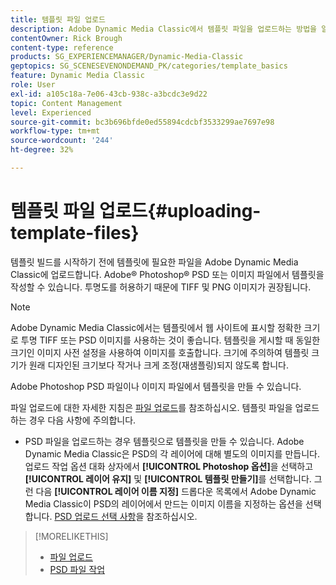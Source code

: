 ```yaml
---
title: 템플릿 파일 업로드
description: Adobe Dynamic Media Classic에서 템플릿 파일을 업로드하는 방법을 알아봅니다.
contentOwner: Rick Brough
content-type: reference
products: SG_EXPERIENCEMANAGER/Dynamic-Media-Classic
geptopics: SG_SCENESEVENONDEMAND_PK/categories/template_basics
feature: Dynamic Media Classic
role: User
exl-id: a105c18a-7e06-43cb-938c-a3bcdc3e9d22
topic: Content Management
level: Experienced
source-git-commit: bc3b696bfde0ed55894cdcbf3533299ae7697e98
workflow-type: tm+mt
source-wordcount: '244'
ht-degree: 32%

---
```


# 템플릿 파일 업로드{#uploading-template-files}

템플릿 빌드를 시작하기 전에 템플릿에 필요한 파일을 Adobe Dynamic Media Classic에 업로드합니다. Adobe® Photoshop® PSD 또는 이미지 파일에서 템플릿을 작성할 수 있습니다. 투명도를 허용하기 때문에 TIFF 및 PNG 이미지가 권장됩니다.

>[!NOTE]
>
>Adobe Dynamic Media Classic에서는 템플릿에서 웹 사이트에 표시할 정확한 크기로 투명 TIFF 또는 PSD 이미지를 사용하는 것이 좋습니다. 템플릿을 게시할 때 동일한 크기인 이미지 사전 설정을 사용하여 이미지를 호출합니다. 크기에 주의하여 템플릿 크기가 원래 디자인된 크기보다 작거나 크게 조정(재샘플링)되지 않도록 합니다.

Adobe Photoshop PSD 파일이나 이미지 파일에서 템플릿을 만들 수 있습니다.

파일 업로드에 대한 자세한 지침은 [파일 업로드](uploading-files.md#uploading_files)를 참조하십시오. 템플릿 파일을 업로드하는 경우 다음 사항에 주의합니다.

* PSD 파일을 업로드하는 경우 템플릿으로 템플릿을 만들 수 있습니다. Adobe Dynamic Media Classic은 PSD의 각 레이어에 대해 별도의 이미지를 만듭니다. 업로드 작업 옵션 대화 상자에서 **[!UICONTROL Photoshop 옵션]**&#x200B;을 선택하고 **[!UICONTROL 레이어 유지]** 및 **[!UICONTROL 템플릿 만들기]**&#x200B;를 선택합니다. 그런 다음 **[!UICONTROL 레이어 이름 지정]** 드롭다운 목록에서 Adobe Dynamic Media Classic이 PSD의 레이어에서 만드는 이미지 이름을 지정하는 옵션을 선택합니다.
[PSD 업로드 선택 사항](psd-files.md#psd_upload_options)을 참조하십시오.
<!-- THERE IS NO LONGER AN IMAGE EDITING OPTIONS MENU * If you are uploading images, you can create a mask from its clipping path. This option applies to images created with image-editing applications in which a clipping path was created. In the Upload Job Options dialog box, select Image Editing Options and select the Create Mask From Clipping Path option. 
See [Image editing options at upload](image-editing-options-upload.md#image-editing-options-at-upload). -->

>[!MORELIKETHIS]
>
>* [파일 업로드](uploading-files.md#uploading_your_files)
>* [PSD 파일 작업](psd-files.md#working_with_psd_files)
